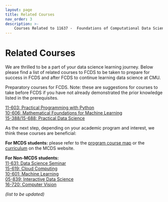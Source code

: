 ```yaml
---
layout: page
title: Related Courses
nav_order: 3
description: >-
    Courses Related to 11637 -  Foundations of Computational Data Science.
---
```


# Related Courses

We are thrilled to be a part of your data science learning journey. Below please find a list of related courses to FCDS to be taken to prepare for success in FCDS and after FCDS to continue learning data science at CMU.

Preparatory courses for FCDS. Note: these are suggestions for courses to take before FCDS if you have not already demonstrated the prior knowledge listed in the prerequisites.

[11-603: Practical Programming with Python](https://docs.google.com/document/d/1PAVyvtXVrFD8x--fANR4IUU0HNmezBE_UOSdDKL2jvo/edit?usp=sharing)<br />
[10-606: Mathematical Foundations for Machine Learning](https://www.cs.cmu.edu/~10606-f21/index.html#overview)<br />
[15-388/15-688: Practical Data Science](http://www.datasciencecourse.org)

As the next step, depending on your academic program and interest, we think these courses are beneficial:

**For MCDS students:** please refer to the [program course map](https://mcds.cs.cmu.edu/sites/default/files/mcds-course-map-v8_051921_F21.pdf) or the [curriculum](https://mcds.cs.cmu.edu/learn-us-curriculum) on the MCDS website.

**For Non-MCDS students:** <br />
[11-631: Data Science Seminar](https://docs.google.com/document/d/1kRBm5c7ZEI7JlvAXgMttVEk_5aLQLxtYWcpXJDIO94E/edit?usp=sharing)<br />
[15-619: Cloud Computing](https://www.cs.cmu.edu/~msakr/15619-s20/) <br />
[10-601: Machine Learning](https://www.cs.cmu.edu/~mgormley/courses/10601/) <br />
[05-839: Interactive Data Science](https://www.hcii.cmu.edu/courses/information-pipeline-collecting-and-computing-data-interactive-systems) <br />
[16-720: Computer Vision](http://16720.courses.cs.cmu.edu)

_(list to be updated)_
